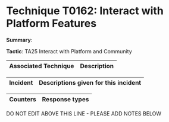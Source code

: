 # Technique T0162: Interact with Platform Features

**Summary**: 

**Tactic**: TA25 Interact with Platform and Community 


| Associated Technique | Description |
| --------- | ------------------------- |



| Incident | Descriptions given for this incident |
| -------- | -------------------- |



| Counters | Response types |
| -------- | -------------- |


DO NOT EDIT ABOVE THIS LINE - PLEASE ADD NOTES BELOW